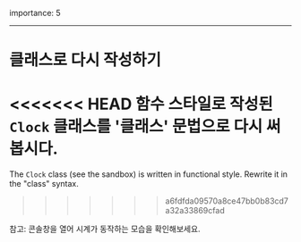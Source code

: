 importance: 5

---

# 클래스로 다시 작성하기

<<<<<<< HEAD
함수 스타일로 작성된 `Clock` 클래스를 '클래스' 문법으로 다시 써봅시다.
=======
The `Clock` class (see the sandbox) is written in functional style. Rewrite it in the "class" syntax.
>>>>>>> a6fdfda09570a8ce47bb0b83cd7a32a33869cfad

참고: 콘솔창을 열어 시계가 동작하는 모습을 확인해보세요.
